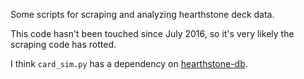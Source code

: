 Some scripts for scraping and analyzing hearthstone deck data.

This code hasn't been touched since July 2016, so it's very likely the scraping code has rotted.

I think `card_sim.py` has a dependency on [hearthstone-db](https://github.com/pdyck/hearthstone-db).

